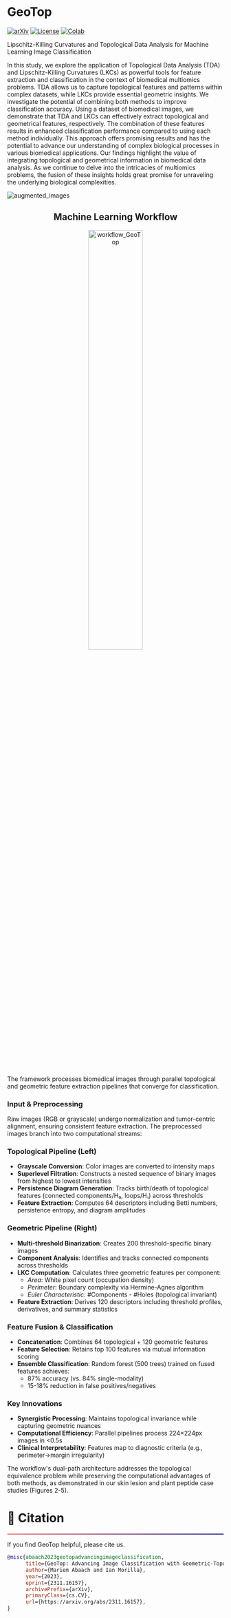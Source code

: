 # GeoTop 
[![arXiv](https://img.shields.io/badge/arXiv-2311.16157-red)](https://arxiv.org/abs/2311.16157)
[![License](https://img.shields.io/badge/License-CC_BY_NC_ND_4.0-green)](https://creativecommons.org/licenses/by-nc-nd/4.0/)
[![Colab](https://colab.research.google.com/assets/colab-badge.svg)](https://github.com/MorillaLab/TopoTransformers/)

Lipschitz-Killing Curvatures and Topological Data Analysis for Machine Learning Image Classification

In this study, we explore the application of Topological Data Analysis (TDA) and Lipschitz-Killing Curvatures (LKCs) as powerful tools for feature extraction and classification in the context of biomedical multiomics problems. TDA allows us to capture topological features and patterns within complex datasets, while LKCs provide essential geometric insights. We investigate the potential of combining both methods to improve classification accuracy. Using a dataset of biomedical images, we demonstrate that TDA and LKCs can effectively extract topological and geometrical features, respectively. The combination of these features results in enhanced classification performance compared to using each method individually. This approach offers promising results and has the potential to advance our understanding of complex biological processes in various biomedical applications. Our findings highlight the value of integrating topological and geometrical information in biomedical data analysis. As we continue to delve into the intricacies of multiomics problems, the fusion of these insights holds great promise for unraveling the underlying biological complexities.

![augmented_images](https://github.com/MorillaLab/MLITLKC/blob/main/Images/augmented_images.png)

<div align="center">
  <h2>Machine Learning Workflow</h2>

  <img src="https://github.com/MorillaLab/MLITLKC/blob/main/Images/ML_workflow_GeoTop.png?raw=true" alt="workflow_GeoTop" width="50%"/>
  
</div>

<p>The framework processes biomedical images through parallel topological and geometric feature extraction pipelines that converge for classification.</p>

<h3>Input & Preprocessing</h3>
<p>Raw images (RGB or grayscale) undergo normalization and tumor-centric alignment, ensuring consistent feature extraction. The preprocessed images branch into two computational streams:</p>

<h3>Topological Pipeline (Left)</h3>
<ul>
  <li><strong>Grayscale Conversion</strong>: Color images are converted to intensity maps</li>
  <li><strong>Superlevel Filtration</strong>: Constructs a nested sequence of binary images from highest to lowest intensities</li>
  <li><strong>Persistence Diagram Generation</strong>: Tracks birth/death of topological features (connected components/H₀, loops/H₁) across thresholds</li>
  <li><strong>Feature Extraction</strong>: Computes 64 descriptors including Betti numbers, persistence entropy, and diagram amplitudes</li>
</ul>

<h3>Geometric Pipeline (Right)</h3>
<ul>
  <li><strong>Multi-threshold Binarization</strong>: Creates 200 threshold-specific binary images</li>
  <li><strong>Component Analysis</strong>: Identifies and tracks connected components across thresholds</li>
  <li><strong>LKC Computation</strong>: Calculates three geometric features per component:
    <ul>
      <li><em>Area</em>: White pixel count (occupation density)</li>
      <li><em>Perimeter</em>: Boundary complexity via Hermine-Agnes algorithm</li>
      <li><em>Euler Characteristic</em>: #Components - #Holes (topological invariant)</li>
    </ul>
  </li>
  <li><strong>Feature Extraction</strong>: Derives 120 descriptors including threshold profiles, derivatives, and summary statistics</li>
</ul>

<h3>Feature Fusion & Classification</h3>
<ul>
  <li><strong>Concatenation</strong>: Combines 64 topological + 120 geometric features</li>
  <li><strong>Feature Selection</strong>: Retains top 100 features via mutual information scoring</li>
  <li><strong>Ensemble Classification</strong>: Random forest (500 trees) trained on fused features achieves:
    <ul>
      <li>87% accuracy (vs. 84% single-modality)</li>
      <li>15-18% reduction in false positives/negatives</li>
    </ul>
  </li>
</ul>

<h3>Key Innovations</h3>
<ul>
  <li><strong>Synergistic Processing</strong>: Maintains topological invariance while capturing geometric nuances</li>
  <li><strong>Computational Efficiency</strong>: Parallel pipelines process 224×224px images in &lt;0.5s</li>
  <li><strong>Clinical Interpretability</strong>: Features map to diagnostic criteria (e.g., perimeter→margin irregularity)</li>
</ul>

<p>The workflow's dual-path architecture addresses the topological equivalence problem while preserving the computational advantages of both methods, as demonstrated in our skin lesion and plant peptide case studies (Figures 2-5).</p>

<!-- ============================================== -->
<div align="left">
  <h1 id="citation">🎈 Citation</h1>
  <hr style="height: 3px; background: linear-gradient(90deg, #EF8E8D, #5755A3); border: none; border-radius: 3px;">
</div>

If you find GeoTop helpful, please cite us.

```bibtex
@misc{abaach2023geotopadvancingimageclassification,
      title={GeoTop: Advancing Image Classification with Geometric-Topological Analysis}, 
      author={Mariem Abaach and Ian Morilla},
      year={2023},
      eprint={2311.16157},
      archivePrefix={arXiv},
      primaryClass={cs.CV},
      url={https://arxiv.org/abs/2311.16157}, 
}
```
